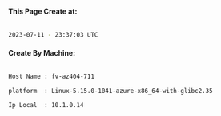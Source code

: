 
   
#### This Page Create at:

```bash

2023-07-11 - 23:37:03 UTC

```

#### Create By Machine:

```bash

Host Name : fv-az404-711

platform  : Linux-5.15.0-1041-azure-x86_64-with-glibc2.35

Ip Local  : 10.1.0.14

```

